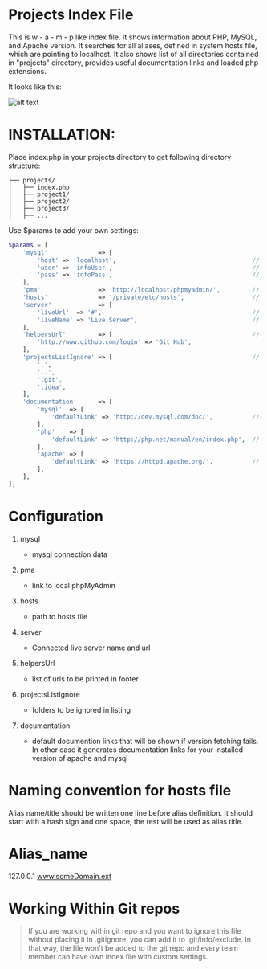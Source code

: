 
Projects Index File
===================

This is w - a -  m - p like index file. It shows information about PHP, MySQL, and Apache version. It searches for all aliases, defined in system hosts file, which are pointing to localhost. It also shows list of all directories contained in "projects" directory, provides useful documentation links and loaded php extensions.



It looks like this:

![alt text](https://github.com/leovujanic/local_projects_index/blob/master/project_index.png "Projects Index Preview")




INSTALLATION:
=============

Place index.php in your projects directory to get following directory structure:

```
├── projects/
│   ├── index.php
│   ├── project1/
│   ├── project2/
│   ├── project3/
│   ├── ...
```
  
  
Use $params to add your own settings:

```php
$params = [
    'mysql'              => [
        'host' => 'localhost',                                      // mysql host
        'user' => 'infoUser',                                       // mysql username
        'pass' => 'infoPass',                                       // mysql password
    ],
    'pma'                => 'http://localhost/phpmyadmin/',         // pma address
    'hosts'              => '/private/etc/hosts',                   // your hosts file
    'server'             => [
        'liveUrl'  => '#',                                          // connected Server url
        'liveName' => 'Live Server',                                // connected Server name
    ],
    'helpersUrl'         => [                                       // footer links
        'http://www.github.com/login' => 'Git Hub',
    ],
    'projectsListIgnore' => [                                       // projects to be ignored in listing
        '.',
        '..',
        '.git',
        '.idea',
    ],
    'documentation'      => [
        'mysql'  => [
            'defaultLink' => 'http://dev.mysql.com/doc/',           // default mysql documentation link
        ],
        'php'    => [
            'defaultLink' => 'http://php.net/manual/en/index.php',  // default php documentation link
        ],
        'apache' => [
            'defaultLink' => 'https://httpd.apache.org/',           // default apach documentation link
        ],
    ],
];
```
  
  
Configuration
=============
1. mysql
  
   - mysql connection data
  
2. pma
  
   - link to local phpMyAdmin
  
3. hosts
  
   - path to hosts file
  
4. server
  
   - Connected live server name and url
  
5. helpersUrl
  
   - list of urls to be printed in footer
  
6. projectsListIgnore
  
   - folders to be ignored in listing
  
7. documentation
  
   - default documention links that will be shown if version fetching fails. In other case it generates documentation links for your installed version of apache and mysql
  
  
Naming convention for hosts file
================================
   
   
Alias name/title should be written one line before alias definition.
It should start with a hash sign and one space, the rest will be used as alias title.
   
   # Alias_name
   127.0.0.1 www.someDomain.ext
  


Working Within Git repos
========================
> If you are working within git repo and you want to ignore this file without placing it in .gitignore, you can add it to .git/info/exclude. In that way, the file won't be added to the git repo and every team member can have own index file with custom settings.

